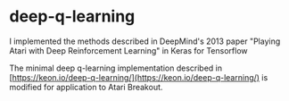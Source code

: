 # deep-q-learning

I implemented the methods described in DeepMind's 2013 paper "Playing Atari with Deep Reinforcement Learning" in Keras for Tensorflow 

The minimal deep q-learning implementation described in [https://keon.io/deep-q-learning/](https://keon.io/deep-q-learning/) is modified for application to Atari Breakout.